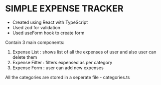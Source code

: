 # SIMPLE EXPENSE TRACKER

- Created using React with TypeScript 
- Used zod for validation
- Used useForm hook to create form

Contain 3 main components:
1. Expense List : shows list of all the expenses of user and also user can delete them
2. Expense Filter : filters expensed as per category
3. Expense Form : user can add new expenses

All the categories are stored in a seperate file - categories.ts
